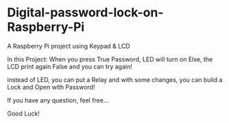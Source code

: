 # Digital-password-lock-on-Raspberry-Pi
A Raspberry Pi project using Keypad &amp; LCD 

In this Project:
When you press True Password, LED will turn on
Else, the LCD print again False and you can try again!

instead of LED, you can put a Relay and with some changes, you can bulid a Lock and Open with Password!


If you have any question, feel free...


Good Luck!
